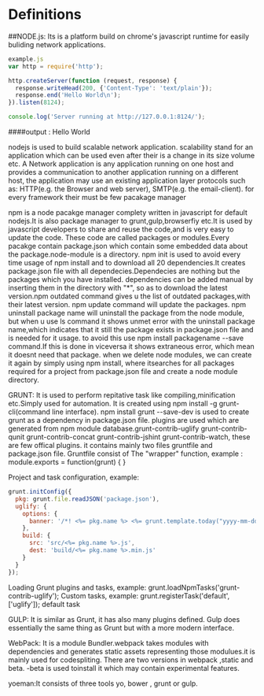 # Definitions

##NODE.js:
Its is a platform build on chrome's javascript runtime for easily buliding network applications.
```javascript
example.js
var http = require('http');

http.createServer(function (request, response) {
  response.writeHead(200, {'Content-Type': 'text/plain'});
  response.end('Hello World\n');
}).listen(8124);

console.log('Server running at http://127.0.0.1:8124/');
```
####output : Hello World

nodejs is used to build scalable network application. 
scalability stand for an application which can be used even after their is a change in its size volume etc.
A Network application is any application running on one host and provides a communication to another application running on a different host, the application may use an existing application layer protocols such as: HTTP(e.g. the Browser and web server), SMTP(e.g. the email-client).
for every framework their must be few pacakage manager

npm is a node pacakge manager complety written in javascript for default nodejs.It is also package manager to grunt,gulp,browserfiy etc.It is used by javascript developers to share and reuse the code,and is very easy to update the code.
These code are called packages or modules.Every pacakge  contain package.json which contain some embedded data about the  package.node-module is a directory.
npm init is used to avoid every time usage of npm install and to download all 20 dependencies.It creates package.json file with all dependecies.Dependecies are nothing but the packages which you have installed. dependencies can be added manual by inserting them in the directory with "*", so as to download the latest version.npm outdated command gives u the list of outdated packages,with their latest version. npm update command will update the packages.
npm uninstall package name will uninstall the package from the node module, but when u use ls command it shows unmet error with the uninstall package name,which indicates that it still the package exists in package.json file and is needed for it usage. to avoid this use npm install packagename --save command.If this is done in viceversa it shows extraneous error, which mean it doesnt need that package.
when we delete node modules, we can create it again by simply using npm install, where itsearches for all packages required for a project from package.json file and create a node module directory.


GRUNT:
It is used to perform repitative task like compiling,minification etc.Simply used for automation.
It is created using npm install -g grunt-cli(command line interface). npm install grunt --save-dev is used to create grunt as a dependency in package.json file.
plugins are used which are generated from npm module database.grunt-contrib-uglify
grunt-contrib-qunit
grunt-contrib-concat
grunt-contrib-jshint
grunt-contrib-watch, these are few offical plugins.
it contains mainly two files gruntfile and package.json file. Gruntfile consist of 
The "wrapper" function, example : module.exports = function(grunt) {
}

Project and task configuration, example: 
```javascript
grunt.initConfig({
  pkg: grunt.file.readJSON('package.json'),
  uglify: {
    options: {
      banner: '/*! <%= pkg.name %> <%= grunt.template.today("yyyy-mm-dd") %> */\n'
    },
    build: {
      src: 'src/<%= pkg.name %>.js',
      dest: 'build/<%= pkg.name %>.min.js'
    }
  }
});
```
Loading Grunt plugins and tasks, example: grunt.loadNpmTasks('grunt-contrib-uglify');
Custom tasks, example: grunt.registerTask('default', ['uglify']); default task

GULP:
It is similar as Grunt, it has also many plugins defined.
Gulp does essentially the same thing as Grunt but with a more modern interface.

WebPack:
It is a module Bundler.webpack takes modules with dependencies and generates static assets representing those modulues.it is mainly used for codespliting.
There are two versions in webpack ,static and beta. -beta is used toinstall it which may contain experimental features.


yoeman:It consists of three tools
yo, bower , grunt or gulp.
